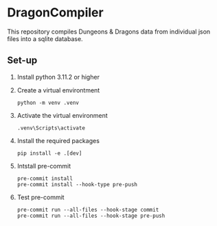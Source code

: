 # DragonCompiler

This repository compiles Dungeons & Dragons data from individual json files into a sqlite database.


## Set-up

1. Install python 3.11.2 or higher

2. Create a virtual environtment
    ```
    python -m venv .venv
    ```
3. Activate the virtual environment
    ```
    .venv\Scripts\activate
    ```
4. Install the required packages
    ```
    pip install -e .[dev]
    ```
5. Intstall pre-commit
    ```
    pre-commit install
    pre-commit install --hook-type pre-push
    ```

6. Test pre-commit
    ```
    pre-commit run --all-files --hook-stage commit
    pre-commit run --all-files --hook-stage pre-push
    ```
